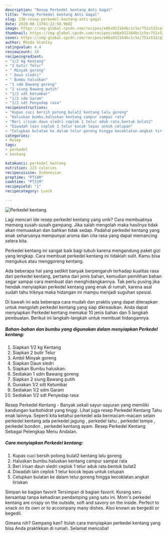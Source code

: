 ```yaml
---
description: "Resep Perkedel kentang Anti Gagal"
title: "Resep Perkedel kentang Anti Gagal"
slug: 230-resep-perkedel-kentang-anti-gagal
date: 2020-08-11T01:22:58.968Z
image: https://img-global.cpcdn.com/recipes/e66a912164bc1c5e/751x532cq70/perkedel-kentang-foto-resep-utama.jpg
thumbnail: https://img-global.cpcdn.com/recipes/e66a912164bc1c5e/751x532cq70/perkedel-kentang-foto-resep-utama.jpg
cover: https://img-global.cpcdn.com/recipes/e66a912164bc1c5e/751x532cq70/perkedel-kentang-foto-resep-utama.jpg
author: Rhoda Stanley
ratingvalue: 4.4
reviewcount: 10
recipeingredient:
- "1/2 kg Kentang"
- "2 butir Telur"
- " Minyak goreng"
- " Daun sledri"
- " Bumbu haluskan"
- "1 sdm Bawang goreng"
- "2 siung Bawang putih"
- "1/2 sdt Ketumbar"
- "1/2 sdm Garam"
- "1/2 sdt Penyedap rasa"
recipeinstructions:
- "Kupas cuci bersih potong bulat2 kentang lalu goreng"
- "Haluskan bumbu.haluskan kentang campur sampai rata"
- "Beri irisan daun sledri ceplok 1 telur aduk rata.bentuk bulat2"
- "Diwadah lain ceplok 1 telur kocok lepas untuk celupan"
- "Celupkan bulatan ke dalam telur.goreng hingga kecoklatan.angkat tiriskan"
categories:
- Resep
tags:
- perkedel
- kentang

katakunci: perkedel kentang 
nutrition: 223 calories
recipecuisine: Indonesian
preptime: "PT14M"
cooktime: "PT31M"
recipeyield: "1"
recipecategory: Lunch

---
```



![Perkedel kentang](https://img-global.cpcdn.com/recipes/e66a912164bc1c5e/751x532cq70/perkedel-kentang-foto-resep-utama.jpg)

Lagi mencari ide resep perkedel kentang yang unik? Cara membuatnya memang susah-susah gampang. Jika salah mengolah maka hasilnya tidak akan memuaskan dan bahkan tidak sedap. Padahal perkedel kentang yang enak seharusnya mempunyai aroma dan cita rasa yang dapat memancing selera kita.

Perkedel kentang ini sangat baik bagi tubuh karena mengandung paket gizi yang lengkap. Cara membuat perkedel kentang ini tidaklah sulit. Kamu bisa mengukus atau menggoreng kentang.

Ada beberapa hal yang sedikit banyak berpengaruh terhadap kualitas rasa dari perkedel kentang, pertama dari jenis bahan, kemudian pemilihan bahan segar sampai cara membuat dan menghidangkannya. Tak perlu pusing jika hendak menyiapkan perkedel kentang yang enak di rumah, karena asal sudah tahu triknya maka hidangan ini mampu menjadi suguhan spesial.


Di bawah ini ada beberapa cara mudah dan praktis yang dapat diterapkan untuk mengolah perkedel kentang yang siap dikreasikan. Anda dapat menyiapkan Perkedel kentang memakai 10 jenis bahan dan 5 langkah pembuatan. Berikut ini langkah-langkah untuk membuat hidangannya.

<!--inarticleads1-->

##### Bahan-bahan dan bumbu yang digunakan dalam menyiapkan Perkedel kentang:

1. Siapkan 1/2 kg Kentang
1. Siapkan 2 butir Telur
1. Ambil  Minyak goreng
1. Siapkan  Daun sledri
1. Siapkan  Bumbu haluskan:
1. Sediakan 1 sdm Bawang goreng
1. Siapkan 2 siung Bawang putih
1. Gunakan 1/2 sdt Ketumbar
1. Sediakan 1/2 sdm Garam
1. Sediakan 1/2 sdt Penyedap rasa


Resep Perkedel Kentang - Banyak sekali sayur-sayuran yang memiliki kandungan karbohidrat yang tinggi. Lihat juga resep Perkedel Kentang Tahu enak lainnya. Seperti kita ketahui perkedel ada bermacam-macam selain perkedel kentang ada perkedel jagung , perkedel tahu , perkedel tempe , perkedel bondon , perkedel kentang ayam. Resep Perkedel Kentang Sebagai Pelengkap Menu Andalan. 

<!--inarticleads2-->

##### Cara menyiapkan Perkedel kentang:

1. Kupas cuci bersih potong bulat2 kentang lalu goreng
1. Haluskan bumbu.haluskan kentang campur sampai rata
1. Beri irisan daun sledri ceplok 1 telur aduk rata.bentuk bulat2
1. Diwadah lain ceplok 1 telur kocok lepas untuk celupan
1. Celupkan bulatan ke dalam telur.goreng hingga kecoklatan.angkat tiriskan


Simpan ke bagian favorit Tersimpan di bagian favorit. Kurang seru bersantap tanpa kehadiran pendamping yang satu ini. Mom&#39;s perkedel kentang are crispy on the outside, soft and savory on the inside. Perfect to snack on its own or to accompany many dishes. Also known as bergedil or begedil. 

Gimana nih? Gampang kan? Itulah cara menyiapkan perkedel kentang yang bisa Anda praktikkan di rumah. Selamat mencoba!
